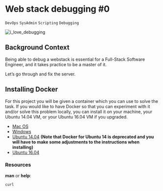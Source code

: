 # Web stack debugging #0

`DevOps`
`SysAdmin`
`Scripting`
`Debugging`

![i_love_debugging](https://s3.amazonaws.com/intranet-projects-files/holbertonschool-sysadmin_devops/265/uWLzjc8.jpg)

## Background Context

Being able to debug a webstack is essential for a Full-Stack Software Engineer, and it takes practice to be a master of it.


Let’s go through and fix the server.

## Installing Docker
For this project you will be given a container which you can use to solve the task. If you would like to have Docker so that you can experiment with it and/or solve this problem locally, you can install it on your machine, your Ubuntu 14.04 VM, or your Ubuntu 16.04 VM if you upgraded.

* [Mac OS]()
* [Windows]()
* [Ubuntu 14.04]() __(Note that Docker for Ubuntu 14 is deprecated and you will have to make some adjustments to the instructions when installing)__
* [Ubuntu 16.04]()
### Resources
**man** or **help**:

`curl`
